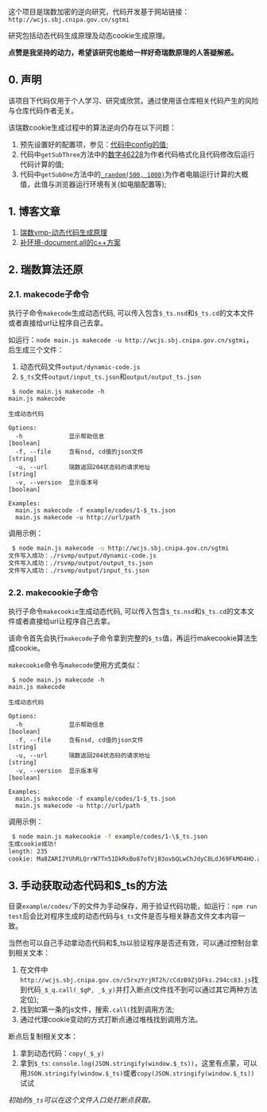 这个项目是瑞数加密的逆向研究，代码开发基于网站链接：`http://wcjs.sbj.cnipa.gov.cn/sgtmi`

研究包括动态代码生成原理及动态cookie生成原理。

**点赞是我坚持的动力，希望该研究也能给一样好奇瑞数原理的人答疑解惑。**

## 0. 声明

该项目下代码仅用于个人学习、研究或欣赏。通过使用该仓库相关代码产生的风险与仓库代码作者无关。

该瑞数cookie生成过程中的算法逆向仍存在以下问题：

1. 预先设置好的配置项，参见：[代码中config的值](https://github.com/pysunday/rs-reverse/blob/main/src/handler/Cookie.js#L32);
2. 代码中`getSubThree`方法中的[数字46228](https://github.com/pysunday/rs-reverse/blob/main/src/handler/Cookie.js#L115)为作者代码格式化且代码修改后运行代码计算的值;
3. 代码中`getSubOne`方法中的[`_random(500, 1000)`](https://github.com/pysunday/rs-reverse/blob/main/src/handler/Cookie.js#L89)为作者电脑运行计算的大概值，此值与浏览器运行环境有关(如电脑配置等);

## 1. 博客文章

1. [瑞数vmp-动态代码生成原理](https://howduudu.tech/#/blog/article/1701276778000)
2. [补环境-document.all的c++方案](https://howduudu.tech/#/blog/article/1702313578000)

## 2. 瑞数算法还原

### 2.1. makecode子命令

执行子命令`makecode`生成动态代码, 可以传入包含`$_ts.nsd`和`$_ts.cd`的文本文件或者直接给url让程序自己去拿。

如运行：`node main.js makecode -u http://wcjs.sbj.cnipa.gov.cn/sgtmi`，后生成三个文件：

1. 动态代码文件`output/dynamic-code.js`
2. `$_ts`文件`output/input_ts.json`和`output/output_ts.json`

```console
 $ node main.js makecode -h
main.js makecode

生成动态代码

Options:
  -h             显示帮助信息                                          [boolean]
  -f, --file     含有nsd, cd值的json文件                                [string]
  -u, --url      瑞数返回204状态码的请求地址                            [string]
  -v, --version  显示版本号                                            [boolean]

Examples:
  main.js makecode -f example/codes/1-$_ts.json
  main.js makecode -u http://url/path
```

调用示例：

```bash
 $ node main.js makecode -u http://wcjs.sbj.cnipa.gov.cn/sgtmi
文件写入成功：./rsvmp/output/dynamic-code.js
文件写入成功：./rsvmp/output/output_ts.json
文件写入成功：./rsvmp/output/input_ts.json
```

### 2.2. makecookie子命令

执行子命令`makecookie`生成动态代码, 可以传入包含`$_ts.nsd`和`$_ts.cd`的文本文件或者直接给url让程序自己去拿。

该命令首先会执行`makecode`子命令拿到完整的`$_ts`值，再运行makecookie算法生成cookie。

`makecookie`命令与`makecode`使用方式类似：

```console
 $ node main.js makecode -h
main.js makecode

生成动态代码

Options:
  -h             显示帮助信息                                          [boolean]
  -f, --file     含有nsd, cd值的json文件                                [string]
  -u, --url      瑞数返回204状态码的请求地址                            [string]
  -v, --version  显示版本号                                            [boolean]

Examples:
  main.js makecode -f example/codes/1-$_ts.json
  main.js makecode -u http://url/path
```

调用示例：

```bash
 $ node main.js makecookie -f example/codes/1-\$_ts.json
生成cookie成功!
length: 235
cookie: Ma8ZARIJYUhRLQrrW7Tn51DkRxBo87ofVj83ovbQLwChJdyC8LdJ69FkMO4HO.aUp9i4Qhanlv6MKa6bjuXiEvYZPLR89msKwqOJJtiL.yLk7aqwx_H2fNcMVG2zGif089rVFrdWA8dvO3Rh5iSH3sCcDuw2YHI18DvuiXTCGKrvtGXReJEYPh6pGFiZ9sONokiTCNkyqSjZIk6izfi2cg5Rba2Orfg0JCEuwWMTiBL
```

## 3. 手动获取动态代码和$_ts的方法

目录`example/codes/`下的文件为手动保存，用于验证代码功能，如运行：`npm run test`后会比对程序生成的动态代码与`$_ts`文件是否与相关静态文件文本内容一致。

当然也可以自己手动拿动态代码和$_ts以验证程序是否还有效，可以通过控制台拿到相关文本：

1. 在文件中`http://wcjs.sbj.cnipa.gov.cn/c5rxzYrjRT2h/cCdzB9ZjDFks.294cc83.js`找到代码`_$_q.call(_$gP, _$_y)`并打入断点(文件找不到可以通过其它两种方法定位);
2. 找到如第一条的js文件，搜索`.call(`找到调用方法;
2. 通过代理cookie变动的方式打断点通过堆栈找到调用方法。

断点后复制相关文本：

1. 拿到动态代码：`copy(_$_y)`
2. 拿到`$_ts`: `console.log(JSON.stringify(window.$_ts))`，这里有点蒙，可以用`JSON.stringify(window.$_ts)`或者`copy(JSON.stringify(window.$_ts))`试试

*初始的`$_ts`可以在这个文件入口处打断点获取。*

